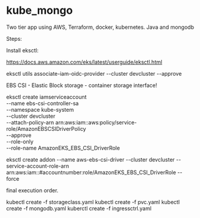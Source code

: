 # kube_mongo
Two tier app using AWS, Terraform, docker, kubernetes. Java and mongodb

Steps:

Install eksctl: 

https://docs.aws.amazon.com/eks/latest/userguide/eksctl.html

eksctl utils associate-iam-oidc-provider --cluster devcluster --approve

EBS CSI - Elastic Block storage - container storage interface! 

eksctl create iamserviceaccount \
  --name ebs-csi-controller-sa \
  --namespace kube-system \
  --cluster devcluster \
  --attach-policy-arn arn:aws:iam::aws:policy/service-role/AmazonEBSCSIDriverPolicy \
  --approve \
  --role-only \
  --role-name AmazonEKS_EBS_CSI_DriverRole


eksctl create addon --name aws-ebs-csi-driver --cluster devcluster --service-account-role-arn arn:aws:iam::#accountnumber:role/AmazonEKS_EBS_CSI_DriverRole --force


final execution order. 

kubectl create -f storageclass.yaml
kubectl create -f pvc.yaml
kubectl create -f mongodb.yaml
kuberctl create -f ingressctrl.yaml
